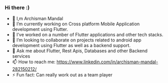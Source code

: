   ###  Hi there :)

- 👋 I,m Archisman Mandal
- 🔭 I’m currently working on Cross platform Mobile Application development using Flutter.
- 🌱 I’ve worked on a number of Flutter applications and other tech stacks.
- 👯 I’m looking to collaborate on projects related to android app development using Flutter as well as a backend support.
- 💬 Ask me about Flutter, Rest Apis, Databases and other Backend services
- 📫 How to reach me: https://www.linkedin.com/in/archisman-mandal-282150212/
- ⚡ Fun fact: Can really work out as a team player
